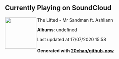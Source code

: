 ## Currently Playing on SoundCloud

[<img align="left" width="100" src="https://i1.sndcdn.com/artworks-000187593871-q5ggwo-t120x120.jpg">](https://soundcloud.com/thelifteddjs/mr-sandman-ft-ashliann)

The Lifted - Mr Sandman ft. Ashliann

**Albums**: undefined

Last updated at 17/07/2020 15:58

#### Generated with [20chan/github-now](https://github.com/20chan/github-now)


<!--
**20chan/20chan** is a ✨ _special_ ✨ repository because its `README.md` (this file) appears on your GitHub profile.

Here are some ideas to get you started:

- 🔭 I’m currently working on ...
- 🌱 I’m currently learning ...
- 👯 I’m looking to collaborate on ...
- 🤔 I’m looking for help with ...
- 💬 Ask me about ...
- 📫 How to reach me: ...
- 😄 Pronouns: ...
- ⚡ Fun fact: ...
-->
